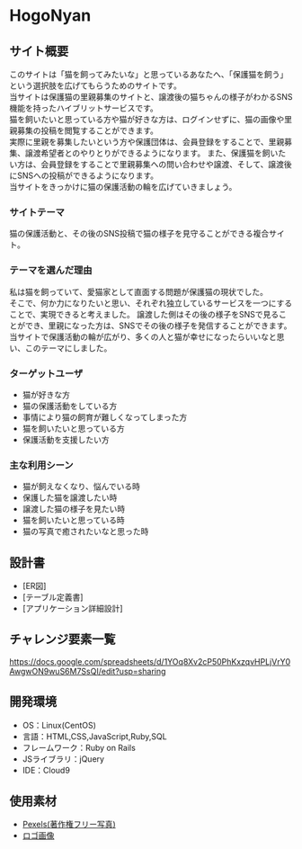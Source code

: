 # HogoNyan

## サイト概要
このサイトは「猫を飼ってみたいな」と思っているあなたへ、「保護猫を飼う」という選択肢を広げてもらうためのサイトです。<br>
当サイトは保護猫の里親募集のサイトと、譲渡後の猫ちゃんの様子がわかるSNS機能を持ったハイブリットサービスです。<br>
猫を飼いたいと思っている方や猫が好きな方は、ログインせずに、猫の画像や里親募集の投稿を閲覧することができます。<br>
実際に里親を募集したいという方や保護団体は、会員登録をすることで、里親募集、譲渡希望者とのやりとりができるようになります。
また、保護猫を飼いたい方は、会員登録をすることで里親募集への問い合わせや譲渡、そして、譲渡後にSNSへの投稿ができるようになります。<br>
当サイトをきっかけに猫の保護活動の輪を広げていきましょう。

### サイトテーマ
猫の保護活動と、その後のSNS投稿で猫の様子を見守ることができる複合サイト。

### テーマを選んだ理由
私は猫を飼っていて、愛猫家として直面する問題が保護猫の現状でした。<br>
そこで、何か力になりたいと思い、それぞれ独立しているサービスを一つにすることで、実現できると考えました。
譲渡した側はその後の様子をSNSで見ることができ、里親になった方は、SNSでその後の様子を発信することができます。<br>
当サイトで保護活動の輪が広がり、多くの人と猫が幸せになったらいいなと思い、このテーマにしました。

### ターゲットユーザ
- 猫が好きな方
- 猫の保護活動をしている方
- 事情により猫の飼育が難しくなってしまった方
- 猫を飼いたいと思っている方
- 保護活動を支援したい方


### 主な利用シーン
- 猫が飼えなくなり、悩んでいる時
- 保護した猫を譲渡したい時
- 譲渡した猫の様子を見たい時
- 猫を飼いたいと思っている時
- 猫の写真で癒されたいなと思った時


## 設計書
- [ER図]
- [テーブル定義書]
- [アプリケーション詳細設計]

## チャレンジ要素一覧
<https://docs.google.com/spreadsheets/d/1YOq8Xv2cP50PhKxzqvHPLjVrY0AwgwON9wuS6M7SsQI/edit?usp=sharing>

## 開発環境
- OS：Linux(CentOS)
- 言語：HTML,CSS,JavaScript,Ruby,SQL
- フレームワーク：Ruby on Rails
- JSライブラリ：jQuery
- IDE：Cloud9

## 使用素材
- [Pexels(著作権フリー写真)](<https://www.pexels.com/ja-jp/>)
- [ロゴ画像](<https://www.canva.com/ja_jp/>)
